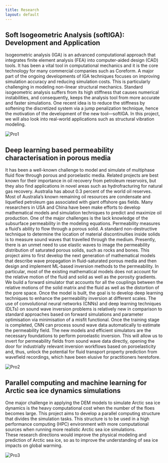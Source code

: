 ```yaml
---
title: Research
layout: default
---
```


[comment]: <> 
(
I am a computational mathematician working closely with computer scientists and engineers. 
My research spans various areas in Computational Science such as Mathematical Modeling and Simulation, 
Scientific Computing, and Numerical Analysis.
In the following, I will briefly outline several ongoing research projects.
)

## Soft Isogeometric Analysis (softIGA): Development and Application

Isogeometric analysis (IGA) is an advanced computational approach that integrates 
finite element analysis (FEA) into computer-aided design (CAD) tools. 
It has been a vital tool in computational mechanics and it is the core technology 
for many commercial companies such as Coreform. 
A major part of the ongoing developments of IGA techniques focuses on improving 
simulation accuracy and reducing simulation costs. 
This is particularly challenging in modeling non-linear structural mechanics. 
Standard isogeometric analysis suffers from its high stiffness that causes numerical instabilities, 
and consequently, keeps the analysis tool from more accurate and faster simulations. 
One recent idea is to reduce the stiffness by softening the discretized system 
via a jump penalization technique, hence the motivation of the development of the new tool—softIGA. 
In this project, we will also look into real-world applications such as structural vibration modeling.

![Pro1](./images/pro1.png)

## Deep learning based permeability characterisation in porous media

It has been a well-known challenge to model and simulate of multiphase fluid flow through porous and poroelastic media. 
Related projects are best known for their importance in oil recovery from petroleum reservoirs, 
but they also find applications in novel areas such as hydrofracturing for natural gas recovery.
Australia has about 0.3 percent of the world oil reserves.
Most of Australia’s known remaining oil resources are condensate and liquefied petroleum gas associated with giant offshore gas fields. 
Many researchers in USA and China have been make efforts to develop mathematical models 
and simulation techniques to predict and maximize oil production.
One of the major challenges is the lack knowledge of the subsurface permeability in the modeling equations. 
Permeability measures a fluid’s ability to flow through a porous solid. A standard non-destructive technique to
determine the location of material discontinuities inside solids is to measure sound waves that travelled through the medium. 
Presently, there is an unmet need to use elastic waves to image the permeability distribution of saturated porous solids, such as rocks and bones. 
This project aims to first develop the next generation of mathematical models that describe wave propagation in fluid-saturated porous media
and then design and implement ML-based inversion methods to  the permeability.
In particular, most of the existing mathematical models does not account for the relative motion of the fluid
and solid as well as the porosity gradients. 
We build a forward simulator that accounts for all the couplings between
the relative motions of the solid matrix and the fluid as well as the distortion of the pore space. 
Once the model is built, the goal is to develop deep learning techniques to enhance the permeability inversion at different scales.
The use of convolutional neural networks (CNNs) and
deep learning techniques (DLTs) on sound wave inversion problems is relatively new in comparison to standard
approaches based on forward simulations and parameter optimisation via minimisation of a misfit functional. 
Once the training stage is completed, CNN can process sound wave data automatically to estimate the permeability field.
The new models and efficient simulators are the necessary foundations to perform poroelastic inversion. 
This will allow us to invert for permeability fields from sound wave data directly, opening the
door for industrially relevant inversion workflows based on poroelasticity and, thus, unlock the potential for fluid
transport property prediction from wavefield recordings, which have been elusive for practitioners heretofore.

![Pro2](./images/pro2.png)

## Parallel computing and machine learning for Arctic sea ice dynamics simulations

One major challenge in applying the DEM models to simulate Arctic sea ice dynamics is the heavy computational cost 
when the number of the floes becomes large.
This project aims to develop a parallel computing structure that divides the simulation tasks.
This structure is to be used in a high performance computing (HPC) environment with more computational sources 
when running more realistic Arctic sea ice simulations.  
These research directions would improve the physical modeling and prediction
of Arctic sea ice, so as to improve the understanding of sea ice impacts on global warming.

![Pro3](./images/pro3.png)
